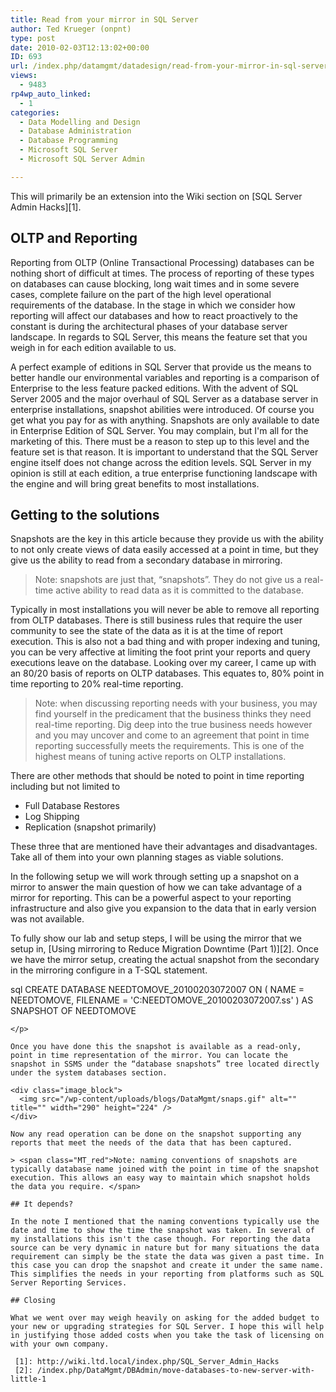 ```yaml
---
title: Read from your mirror in SQL Server
author: Ted Krueger (onpnt)
type: post
date: 2010-02-03T12:13:02+00:00
ID: 693
url: /index.php/datamgmt/datadesign/read-from-your-mirror-in-sql-server/
views:
  - 9483
rp4wp_auto_linked:
  - 1
categories:
  - Data Modelling and Design
  - Database Administration
  - Database Programming
  - Microsoft SQL Server
  - Microsoft SQL Server Admin

---
```

This will primarily be an extension into the Wiki section on [SQL Server Admin Hacks][1]. 

## OLTP and Reporting

Reporting from OLTP (Online Transactional Processing) databases can be nothing short of difficult at times. The process of reporting of these types on databases can cause blocking, long wait times and in some severe cases, complete failure on the part of the high level operational requirements of the database. In the stage in which we consider how reporting will affect our databases and how to react proactively to the constant is during the architectural phases of your database server landscape. In regards to SQL Server, this means the feature set that you weigh in for each edition available to us. 

A perfect example of editions in SQL Server that provide us the means to better handle our environmental variables and reporting is a comparison of Enterprise to the less feature packed editions. With the advent of SQL Server 2005 and the major overhaul of SQL Server as a database server in enterprise installations, snapshot abilities were introduced. Of course you get what you pay for as with anything. Snapshots are only available to date in Enterprise Edition of SQL Server. You may complain, but I'm all for the marketing of this. There must be a reason to step up to this level and the feature set is that reason. It is important to understand that the SQL Server engine itself does not change across the edition levels. SQL Server in my opinion is still at each edition, a true enterprise functioning landscape with the engine and will bring great benefits to most installations. 

## Getting to the solutions

Snapshots are the key in this article because they provide us with the ability to not only create views of data easily accessed at a point in time, but they give us the ability to read from a secondary database in mirroring. 

> <span class="MT_red">Note: snapshots are just that, “snapshots”. They do not give us a real-time active ability to read data as it is committed to the database.</span>

Typically in most installations you will never be able to remove all reporting from OLTP databases. There is still business rules that require the user community to see the state of the data as it is at the time of report execution. This is also not a bad thing and with proper indexing and tuning, you can be very affective at limiting the foot print your reports and query executions leave on the database. Looking over my career, I came up with an 80/20 basis of reports on OLTP databases. This equates to, 80% point in time reporting to 20% real-time reporting. 

> <span class="MT_red">Note: when discussing reporting needs with your business, you may find yourself in the predicament that the business thinks they need real-time reporting. Dig deep into the true business needs however and you may uncover and come to an agreement that point in time reporting successfully meets the requirements. This is one of the highest means of tuning active reports on OLTP installations.</span>

There are other methods that should be noted to point in time reporting including but not limited to

  * Full Database Restores
  * Log Shipping
  * Replication (snapshot primarily)

These three that are mentioned have their advantages and disadvantages. Take all of them into your own planning stages as viable solutions. 

In the following setup we will work through setting up a snapshot on a mirror to answer the main question of how we can take advantage of a mirror for reporting. This can be a powerful aspect to your reporting infrastructure and also give you expansion to the data that in early version was not available. 

To fully show our lab and setup steps, I will be using the mirror that we setup in, [Using mirroring to Reduce Migration Downtime (Part 1)][2]. Once we have the mirror setup, creating the actual snapshot from the secondary in the mirroring configure in a T-SQL statement.

sql
CREATE DATABASE NEEDTOMOVE_20100203072007 ON
(
NAME = NEEDTOMOVE,
FILENAME = 'C:NEEDTOMOVE_20100203072007.ss'
)
AS SNAPSHOT OF NEEDTOMOVE
```
</p> 

Once you have done this the snapshot is available as a read-only, point in time representation of the mirror. You can locate the snapshot in SSMS under the “database snapshots” tree located directly under the system databases section.

<div class="image_block">
  <img src="/wp-content/uploads/blogs/DataMgmt/snaps.gif" alt="" title="" width="290" height="224" />
</div>

Now any read operation can be done on the snapshot supporting any reports that meet the needs of the data that has been captured. 

> <span class="MT_red">Note: naming conventions of snapshots are typically database name joined with the point in time of the snapshot execution. This allows an easy way to maintain which snapshot holds the data you require. </span>

## It depends?

In the note I mentioned that the naming conventions typically use the date and time to show the time the snapshot was taken. In several of my installations this isn't the case though. For reporting the data source can be very dynamic in nature but for many situations the data requirement can simply be the state the data was given a past time. In this case you can drop the snapshot and create it under the same name. This simplifies the needs in your reporting from platforms such as SQL Server Reporting Services. 

## Closing

What we went over may weigh heavily on asking for the added budget to your new or upgrading strategies for SQL Server. I hope this will help in justifying those added costs when you take the task of licensing on with your own company.

 [1]: http://wiki.ltd.local/index.php/SQL_Server_Admin_Hacks
 [2]: /index.php/DataMgmt/DBAdmin/move-databases-to-new-server-with-little-1